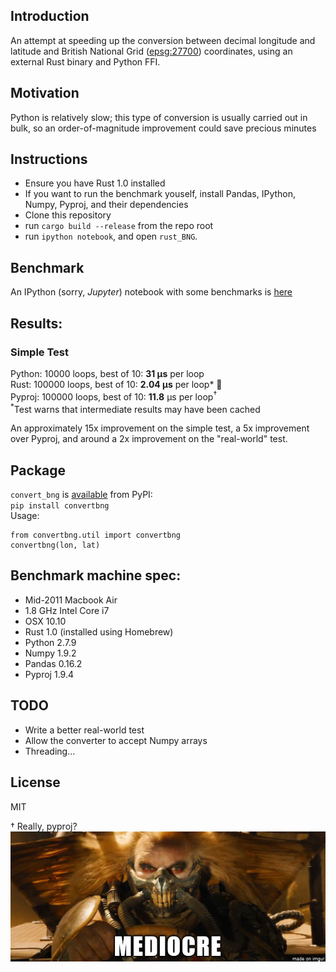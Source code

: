 ## Introduction

An attempt at speeding up the conversion between decimal longitude and latitude and British National Grid ([epsg:27700](http://spatialreference.org/ref/epsg/osgb-1936-british-national-grid/)) coordinates, using an external Rust binary and Python FFI.

## Motivation

Python is relatively slow; this type of conversion is usually carried out in bulk, so an order-of-magnitude improvement could save precious minutes

## Instructions

- Ensure you have Rust 1.0 installed
- If you want to run the benchmark youself, install Pandas, IPython, Numpy, Pyproj, and their dependencies
- Clone this repository
- run `cargo build --release` from the repo root
- run `ipython notebook`, and open `rust_BNG`.

## Benchmark
An IPython (sorry, *Jupyter*) notebook with some benchmarks is [here](rust_BNG.ipynb)

## Results:
### Simple Test
Python: 10000 loops, best of 10: **31 µs** per loop  
Rust: 100000 loops, best of 10: **2.04 µs** per loop* 💅  
Pyproj: 100000 loops, best of 10: **11.8** µs per loop<sup>†</sup>  
<sup>*</sup>Test warns that intermediate results may have been cached  

An approximately 15x improvement on the simple test, a 5x improvement over Pyproj, and around a 2x improvement on the "real-world" test.

## Package
`convert_bng` is [available](https://pypi.python.org/pypi/convertbng/) from PyPI:  
`pip install convertbng`  
Usage:

    from convertbng.util import convertbng
    convertbng(lon, lat)

## Benchmark machine spec:

- Mid-2011 Macbook Air
- 1.8 GHz Intel Core i7
- OSX 10.10
- Rust 1.0 (installed using Homebrew)
- Python 2.7.9
- Numpy 1.9.2
- Pandas 0.16.2
- Pyproj 1.9.4

## TODO

- Write a better real-world test
- Allow the converter to accept Numpy arrays
- Threading…

## License
MIT

† Really, pyproj?  
[![mediocre](mediocre.png)]( "MEDIOCRE")
